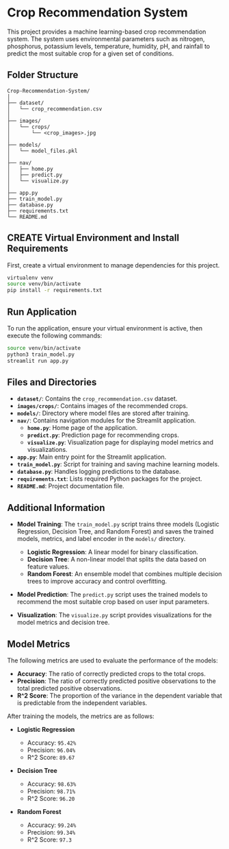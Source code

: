 # Crop Recommendation System

This project provides a machine learning-based crop recommendation system. The system uses environmental parameters such as nitrogen, phosphorus, potassium levels, temperature, humidity, pH, and rainfall to predict the most suitable crop for a given set of conditions.

## Folder Structure

```
Crop-Recommendation-System/
│
├── dataset/
│   └── crop_recommendation.csv
│
├── images/
│   └── crops/
│       └── <crop_images>.jpg
│
├── models/
│   └── model_files.pkl
│
├── nav/
│   ├── home.py
│   ├── predict.py
│   └── visualize.py
│
├── app.py
├── train_model.py
├── database.py
├── requirements.txt
└── README.md
```

## CREATE Virtual Environment and Install Requirements

First, create a virtual environment to manage dependencies for this project.

```sh
virtualenv venv
source venv/bin/activate
pip install -r requirements.txt
```

## Run Application

To run the application, ensure your virtual environment is active, then execute the following commands:

```sh
source venv/bin/activate
python3 train_model.py
streamlit run app.py
```

## Files and Directories

- **`dataset/`**: Contains the `crop_recommendation.csv` dataset.
- **`images/crops/`**: Contains images of the recommended crops.
- **`models/`**: Directory where model files are stored after training.
- **`nav/`**: Contains navigation modules for the Streamlit application.
  - **`home.py`**: Home page of the application.
  - **`predict.py`**: Prediction page for recommending crops.
  - **`visualize.py`**: Visualization page for displaying model metrics and visualizations.
- **`app.py`**: Main entry point for the Streamlit application.
- **`train_model.py`**: Script for training and saving machine learning models.
- **`database.py`**: Handles logging predictions to the database.
- **`requirements.txt`**: Lists required Python packages for the project.
- **`README.md`**: Project documentation file.

## Additional Information

- **Model Training**: The `train_model.py` script trains three models (Logistic Regression, Decision Tree, and Random Forest) and saves the trained models, metrics, and label encoder in the `models/` directory.
  - **Logistic Regression**: A linear model for binary classification. 
  - **Decision Tree**: A non-linear model that splits the data based on feature values.
  - **Random Forest**: An ensemble model that combines multiple decision trees to improve accuracy and control overfitting.

- **Model Prediction**: The `predict.py` script uses the trained models to recommend the most suitable crop based on user input parameters.
- **Visualization**: The `visualize.py` script provides visualizations for the model metrics and decision tree.

## Model Metrics

The following metrics are used to evaluate the performance of the models:

- **Accuracy**: The ratio of correctly predicted crops to the total crops.
- **Precision**: The ratio of correctly predicted positive observations to the total predicted positive observations.
- **R^2 Score**: The proportion of the variance in the dependent variable that is predictable from the independent variables.

After training the models, the metrics are as follows:

- **Logistic Regression**
  - Accuracy: `95.42%`
  - Precision: `96.04%`
  - R^2 Score: `89.67`
  
- **Decision Tree**
  - Accuracy: `98.63%`
  - Precision: `98.71%`
  - R^2 Score: `96.20`
  
- **Random Forest**
  - Accuracy: `99.24%`
  - Precision: `99.34%`
  - R^2 Score: `97.3`